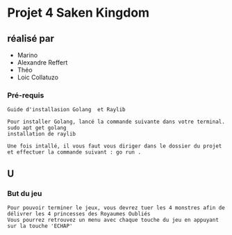 # Projet 4 Saken Kingdom

## réalisé par 
- Marino
- Alexandre Reffert
- Théo
- Loic Collatuzo

### Pré-requis
    Guide d'installasion Golang  et Raylib

    Pour installer Golang, lancé la commande suivante dans votre terminal.
    sudo apt get golang 
    installation de raylib

    Une fois intallé, il vous faut vous diriger dans le dossier du projet et effectuer la commande suivant : go run .


U
---
### But du jeu
    Pour pouvoir terminer le jeux, vous devrez tuer les 4 monstres afin de délivrer les 4 princesses des Royaumes Oubliés
    Vous pourrez retrouvez un menu avec chaque touche du jeu en appuyant sur la touche 'ECHAP'
